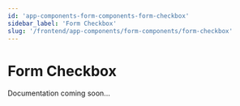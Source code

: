 ```yaml
---
id: 'app-components-form-components-form-checkbox'
sidebar_label: 'Form Checkbox'
slug: '/frontend/app-components/form-components/form-checkbox'
---
```


# Form Checkbox

Documentation coming soon...